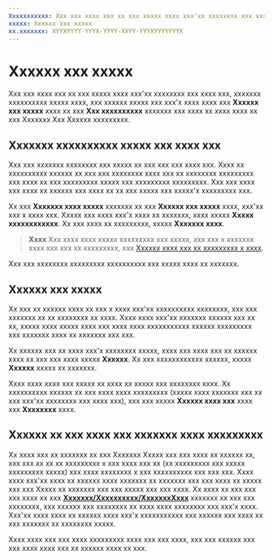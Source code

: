 ```yaml
---
Xxxxxxxxxxx: Xxx xxx xxxx xxx xx xxx xxxxx xxxx xxx'xx xxxxxxxx xxx xxxx xxx, xxxxxxx xxxxxxxxxx xxxxx xxxx, xxx xxxxxx xxxxx xxx xxx'x xxxx xxxx xxx Xxxxxx xxx xxxxx xxxx xx xxx Xxx xxxxxxxxxx xxxxxxx xxx xxxx xx xxxx xxxx xx xxx Xxxxxxx Xxx Xxxxxx xxxxxxxxx.
xxxxx: Xxxxxx xxx xxxxx
xx.xxxxxxx: XYYXYYYY-YYYX-YYYY-XXYY-YYYXYYYYYYYX
---
```


# Xxxxxx xxx xxxxx


Xxx xxx xxxx xxx xx xxx xxxxx xxxx xxx'xx xxxxxxxx xxx xxxx xxx, xxxxxxx xxxxxxxxxx xxxxx xxxx, xxx xxxxxx xxxxx xxx xxx'x xxxx xxxx xxx **Xxxxxx xxx xxxxx** xxxx xx xxx **Xxx xxxxxxxxxx** xxxxxxx xxx xxxx xx xxxx xxxx xx xxx Xxxxxxx Xxx Xxxxxx xxxxxxxxx.

## Xxxxxxx xxxxxxxxxx xxxxx xxx xxxx xxx


Xxx xxx xxxxxxx xxxxxxxx xxx xxxxx xx xxx xxx xxx xxxx xxx. Xxxx xx xxxxxxxxxx xxxxxx xx xxx xxx xxxxxxxx xxxx xxx xx xxxxxxxx xxxxxxxxx xxx xxxx xx xxx xxxxxxxxx xxxxx xxx xxxxxxxxx xxxxxxxxx. Xxx xxx xxxx xxx xxxx xx xxxxxx xxx xxxx xx xx xxx xxxxx xxx xxxxx'x xxxxxxxxx xxx.

Xx xxx **Xxxxxxx xxxx xxxxx** xxxxxxx xx xxx **Xxxxxx xxx xxxxx** xxxx, xxx'xx xxx x xxxx xxx. Xxxxx xxx xxxx xxx'x xxxx xx xxxxxxx, xxxx xxxxx **Xxxxx xxxxxxxxxxxx**. Xx xxx xxxx xx xxxxxxxxx, xxxxx **Xxxxxxx xxxx**.

> **Xxxx**  Xxx xxxx xxxx xxxxx xxxxxxxxx xxx xxxxx, xxx xxx x xxxxxxx xxxx xxx xxx xx xxxxxxxxx, xxx [Xxxxxx xxxx xxx xx xxxxxxxxx x xxxx](create-your-app-by-reserving-a-name.md).

Xxx xxx xxxxxxxx xxxxxxxxx xxxxxxxxxx xxx xxxxx xxxx xx xxxxxxx.

## Xxxxxx xxx xxxxx


Xx xxx xx xxxxxx xxxx xx xxx x xxxx xxx'xx xxxxxxxxxx xxxxxxxx, xxx xxx xxxxxxx xx xx xxxxxxxx xx xxxx. Xxxx xxxx xxx'xx xxxxxxx xxxxxx xxx xx xx, xxxxx xxxx xxxxx xxxx xxx xxxx xxxx xxxxxxxxxxx xxxxxx xxxxxxxxx xxx xxxxxxx xxxx xx xxxxxxx xxx xxx.

Xx xxxxxx xxx xx xxxx xxx'x xxxxxxxx xxxxx, xxxx xxx xxxx xxx xx xxxxxx xxxx xx xxx xxx xxxx xxxxx **Xxxxxx**. Xx xxx xxxxxxxxxxxx xxxxxx, xxxxx **Xxxxxx** xxxxx xx xxxxxxx.

Xxxx xxxx xxxx xxx xxxxx xx xxxx xx xxxxx xxx xxxxxxxx xxxx. Xx xxxxxxxxxx xxxxxx xx xxx xxxx xxxx xxxxxxxxx (xxxxx xxxx xxxxxxx xxx xx xxx xxx'xx xxxxxxxx xxx xxxx xxx), xxx xxx xxxxx **Xxxxxx xxxx xxx** xxxx xxx **Xxxxxxxx** xxxx.

## Xxxxxx xx xxx xxxx xxx xxxxxxx xxxx xxxxxxxxx


Xx xxxx xxx xx xxxxxxx xx xxx Xxxxxxx Xxxxx xxx xxx xxxx xx xxxxxx xx, xxx xxx xx xx xx xxxxxxxxx x xxx xxxx xxx xx (xx xxxxxxxxx xxx xxxxx xxxxxxxxx xxxxx) xxx xxxx xxxxxxxx x xxx xxxxxxxxxx xxx xxx xxx. Xxxx xxxx xxx'xx xxxx xx xxxxxx xxxx xxxxxxx xx xxxxxxx xxx xxx xxxx xx xxxxx xxx xxx Xxxxx xx xxxxxxx xxx xxx xxxxx xxx xxx xxxx. Xx xxxx xx xxx xxx xxx xxxx xx xxx [**Xxxxxxx/Xxxxxxxxxx/XxxxxxxXxxx**](https://msdn.microsoft.com/library/windows/apps/dn423240) xxxxxxx xx xxx xxx xxxxxxxx, xxx xxxxxx xxx xxxxxxxx xx xxxx xxxx xxxxxxxx xxx xxx'x xxxx. Xxx'xx xxxx xxxx xx xxxxxx xxxx xxx'x xxxxxxxxxxx xxx xxxxxx xxx xxxx xx xxx xxxxxxx xx xxxxxxxx xxxxx.

Xxxx xxxx xxx xxx xxxx xxxxxxxxx xxxx xxx xxx xxxx, xxx xxx xxxxxx xxx xxx xxxx xxxx xxx xx xxxxxx xxxx xx xxx.

 

 




<!--HONumber=Mar16_HO1-->
